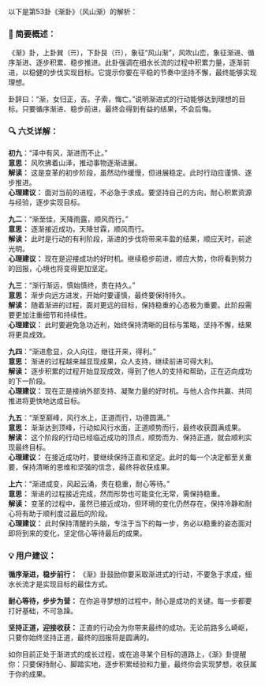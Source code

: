 以下是第53卦《渐卦》（风山渐）的解析：

### 🌱 简要概述：

《渐》卦，上卦巽（☴），下卦艮（☶），象征“风山渐”，风吹山峦，象征渐进、循序渐进、逐步积累、稳步推进。此卦强调在细水长流的过程中积累力量，逐渐前进，以稳健的步伐实现目标。它提示你要在平稳的节奏中坚持不懈，最终能够实现理想。

卦辞曰：“渐，女归正，吉。子索，悔亡。”说明渐进式的行动能够达到理想的目标。只要循序渐进、稳步前进，最终会得到有益的结果，不会后悔。

### 🔍 六爻详解：

__初九__：“泽中有风，渐进而不止。”  
__意思：__ 风吹拂着山泽，推动事物逐渐进展。  
__解读：__ 这是变革的初步阶段，虽然动作缓慢，但进展稳定。此时行动应谨慎、逐步推进。  
__心理建议：__ 面对当前的进程，不必急于求成。要坚持自己的方向，耐心积累资源与经验，逐步实现目标。

__九二__：“渐至佳，天降雨露，顺风而行。”  
__意思：__ 逐渐接近成功，天降甘霖，顺风而行。  
__解读：__ 此时是行动的有利阶段，渐进的步伐将带来丰盈的结果，顺应天时，前途光明。  
__心理建议：__ 现在是迎接成功的好时机。继续稳步前进，顺应大势，你将看到努力的回报，心境也将变得更加坚定。

__九三__：“渐行渐远，慎始慎终，贵在持久。”  
__意思：__ 渐步向远方进发，开始时要谨慎，最终要保持持久。  
__解读：__ 随着渐进的过程，面对更远的目标，保持稳重的心态极为重要。此阶段需要更加注重细节和持续性。  
__心理建议：__ 此时要避免急功近利，始终保持清晰的目标与策略，坚持不懈，结果将更具成效。

__九四__：“渐进愈显，众人向往，继往开来，得利。”  
__意思：__ 渐进的过程越来越显现成果，众人支持，继续前进可得大利。  
__解读：__ 逐步积累的过程开始显现成效，得到了他人的支持和帮助，正在迈向成功的下一阶段。  
__心理建议：__ 现在正是接纳外部支持、凝聚力量的好时机。与他人合作共赢、共同推进将更快地达成目标。

__九五__：“渐至巅峰，风行水上，正道而行，功德圆满。”  
__意思：__ 渐渐达到顶峰，行动如风行水面，正道顺势而行，最终收获圆满成果。  
__解读：__ 这个阶段的行动已经临近成功的顶点，顺势而为、保持正道，就会顺利实现最终目标。  
__心理建议：__ 在接近成功时，要继续保持正直和坚定。此时的每一个决定都至关重要，保持清晰的思维和坚强的信念，最终将收获成果。

__上六__：“渐进成变，风起云涌，贵在稳重，耐心等待。”  
__意思：__ 渐进的过程接近完成，然而形势也可能变化无常，需保持稳重。  
__解读：__ 变革的过程中，虽然已接近成功，但环境的变化仍然存在，保持冷静和耐心将有助于顺利度过最后的阶段。  
__心理建议：__ 此时保持清醒的头脑，专注于当下的每一步，务必以稳重的姿态面对即将到来的变化，坚定信心等待最后的成果。

### 💡 用户建议：

__循序渐进，稳步前行：__ 《渐》卦鼓励你要采取渐进式的行动，不要急于求成，细水长流才是实现目标的最佳方式。

__耐心等待，步步为营：__ 在你追寻梦想的过程中，耐心是成功的关键。每一步都要打好基础，不可急躁。

__坚持正道，迎接收获：__ 正直的行动会为你带来最终的成功。无论前路多么崎岖，只要你始终坚持正道，最终的回报将是圆满的。

如你目前正处于渐进式的成长过程，或在追寻某个目标的道路上，《渐》卦提醒你：只要保持耐心、脚踏实地，逐步积累经验和力量，最终你会实现梦想，收获属于你的成果。

